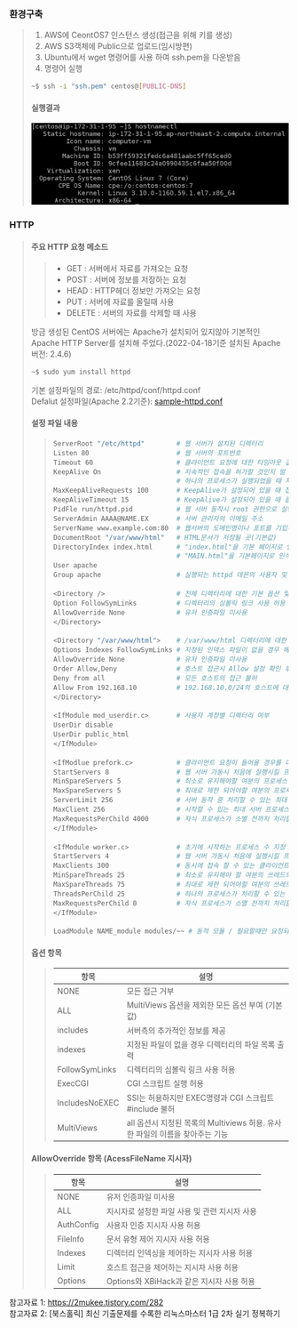 ### 환경구축
> 1. AWS에 CeontOS7 인스턴스 생성(접근을 위해 키를 생성)
> 2. AWS S3객체에 Public으로 업로드(임시방편) 
> 3. Ubuntu에서 wget 명령어를 사용 하여 ssh.pem을 다운받음
> 4. 명령어 실행
> 
> ```bash
> ~$ ssh -i "ssh.pem" centos@[PUBLIC-DNS]
> ```
> #### 실행결과
> ![CentOS_version](/image/220418_001_CentOS_version.png)

### HTTP
> #### 주요 HTTP 요청 메소드
>> - GET    : 서버에서 자료를 가져오는 요청 
>> - POST   : 서버에 정보를 저장하는 요청
>> - HEAD   : HTTP헤더 정보만 가져오는 요청
>> - PUT    : 서버에 자료를 올릴때 사용
>> - DELETE : 서버의 자료를 삭제할 때 사용
>
> 방금 생성된 CentOS 서버에는 Apache가 설치되어 있지않아 기본적인 Apache HTTP Server를 설치해 주었다.(2022-04-18기준 설치된 Apache 버전: 2.4.6)
> ```bash
> ~$ sudo yum install httpd
> ```
> 기본 설정파일의 경로: /etc/httpd/conf/httpd.conf  
> Defalut 설정파일(Apache 2.2기준): [sample-httpd.conf](https://gist.github.com/gaspanik/4946172/)
> #### 설정 파일 내용
>> ```bash
>> ServerRoot "/etc/httpd"        # 웹 서버가 설치된 디렉터리
>> Listen 80                      # 웹 서버의 포트번호
>> Timeout 60                     # 클라이언트 요청에 대한 타임아웃 값(단위: 초)
>> KeepAlive On                   # 지속적인 접속을 허가할 것인지 말 것인지를 설정하는 부분
>>                                # 하나의 프로세스가 실행되었을 때 처음부터 끝까지 이 프로세스를 요청한 사용자에게 작업을 할 수 있도록 하는 것
>> MaxKeepAliveRequests 100       # KeepAlive가 설정되어 있을 때 접속기간동안 처리할 수 있는 요청 갯수.(0 = inf.)
>> KeepAliveTimeout 15            # KeepAlive가 설정되어 있을 때 클라이언트의 요청이 타임아웃 되는 시간(단위: 초)
>> PidFle run/httpd.pid           # 웹 서버 동작시 root 권한으로 실행되는 아파치 PID 저장 경로
>> ServerAdmin AAAA@NAME.EX       # 서버 관리자의 이메일 주소
>> ServerName www.example.com:80  # 웹서버의 도메인명이나 포트를 기입하는 곳
>> DocumentRoot "/var/www/html"   # HTML문서가 저장될 곳(기본값)
>> DirectoryIndex index.html      # "index.html"을 기본 페이지로 인식하게 한다.
>>                                # "MAIN.html"을 기본페이지로 인식하게 하려 할경우 "index.html"을 "MAIN.html"로 변경한다.
>> User apache
>> Group apache                   # 실행되는 httpd 데몬의 사용자 및 그룹 권한
>>
>> <Directory />                  # 전체 디렉터리에 대한 기본 옵션 및 권한
>> Option FollowSymLinks          # 디렉터리의 심볼릭 링크 사용 허용
>> AllowOverride None             # 유저 인증파일 미사용
>> </Directory>
>>
>> <Directory "/var/www/html">    # /var/www/html 디렉터리에 대한 옵션
>> Options Indexes FollowSymLinks # 지정된 인덱스 파일이 없을 경우 해당 디렉터리 파일 목록 출력
>> AllowOverride None             # 유저 인증파일 미사용
>> Order Allow,Deny               # 호스트 접근시 Allow 설정 확인 후 Deny 설정 확인
>> Deny from all                  # 모든 호스트의 접근 불허
>> Allow From 192.168.10          # 192.168.10.0/24의 호스트에 대한 접근 허가
>> </Directory>
>> 
>> <IfModule mod_userdir.c>       # 사용자 계정별 디렉터리 여부
>> UserDir disable
>> UserDir public_html
>> </IfModule>
>>
>> <IfModlue prefork.c>           # 클라이언트 요청이 들어올 경우를 대비하여 자식 프로세스 생성
>> StartServers 8                 # 웹 서버 가동시 처음에 실행시킬 프로세스의 수
>> MinSpareServers 5              # 최소로 유지해야할 여분의 프로세스 수
>> MaxSpareServers 5              # 최대로 제한 되어야할 여분의 프로세스 수
>> ServerLimit 256                # 서버 동작 중 처리할 수 있는 최대 클라이언트의 값
>> MaxClient 256                  # 시작할 수 있는 최대 서버 프로세스의 수
>> MaxRequestsPerChild 4000       # 자식 프로세스가 소별 전까지 처리할 수 있는 프로세스의 수 (0일때 inf)
>> </IfModule>
>>
>> <IfModule worker.c>            # 초기에 시작하는 프로세스 수 지정 후 페이지 요청시 쓰레드로 처리
>> StartServers 4                 # 웹 서버 가동시 처음에 실행시킬 프로세스의 수
>> MaxClients 300                 # 동시에 접속 할 수 있는 클라이언트의 수
>> MinSpareThreads 25             # 최소로 유지해야 할 여분의 쓰레드의 수
>> MaxSpareThreads 75             # 최대로 제한 되어야할 여분의 쓰레드의 수
>> ThreadsPerChild 25             # 하나의 프로세스가 처리할 수 있는 최대 쓰레드의 수
>> MaxRequestsPerChild 0          # 자식 프로세스가 소멸 전까지 처리할 수 있는 처리의 수 (0일때 inf)
>> </IfModule>
>>
>> LoadModule NAME_module modules/~~ # 동적 모듈 / 필요할때만 요청되는 모듈
>> ```
> #### 옵션 항목
>> |항목|설명|
>> |---|---|
>> |NONE|모든 접근 거부
>> |ALL|MultiViews 옵션을 제외한 모든 옵션 부여 (기본 값)
>> |includes|서버측의 추가적인 정보를 제공|
>> |indexes|지정된 파일이 없을 경우 디렉터리의 파일 목록 출력|
>> |FollowSymLinks|디렉터리의 심볼릭 링크 사용 허용|
>> |ExecCGI|CGI 스크립트 실행 허용|
>> |IncludesNoEXEC| SSI는 허용하지만 EXEC명령과 CGI 스크립트 #include 불허
>> |MultiViews|all 옵션시 지정된 목록의 Multiviews 허용. 유사한 파일의 이름을 찾아주는 기능|
> #### AllowOverride 항목 (AcessFileName 지시자)
>> |항목|설명|
>> |---|---|
>> |NONE|유저 인증파일 미사용|
>> |ALL|지시자로 설정한 파일 사용 및 관련 지시자 사용|
>> |AuthConfig|사용자 인증 지시자 사용 허용|
>> |FileInfo|문서 유형 제어 지시자 사용 허용|
>> |Indexes|디렉터리 인덱싱을 제어하는 지시자 사용 허용|
>> |Limit|호스트 접근을 제어하는 지시자 사용 허용|
>> |Options|Options와 XBiHack과 같은 지시자 사용 허용|



참고자료 1: https://2mukee.tistory.com/282  
참고자료 2: [북스홀릭] 최신 기출문제를 수록한 리눅스마스터 1급 2차 실기 정복하기
